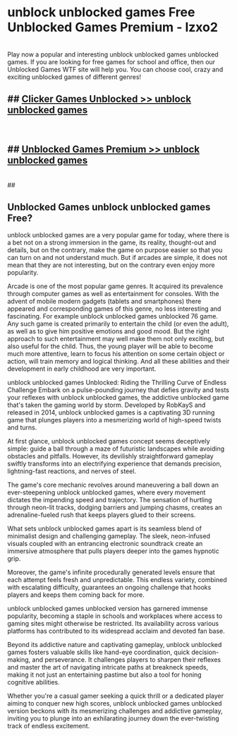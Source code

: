 # unblock unblocked games  Free Unblocked Games Premium - lzxo2 <br>
<br>
Play now a popular and interesting unblock unblocked games unblocked games. If you are looking for free games for school and office, then our Unblocked Games WTF site will help you. You can choose cool, crazy and exciting unblocked games of different genres!


## ##  [Clicker Games Unblocked >> unblock unblocked games](http://freeplayer.one?title=unblock_unblocked_games&ref=UGames)
  <br>

##  ## [Unblocked Games Premium >> unblock unblocked games](http://freeplayer.one?title=unblock_unblocked_games&ref=UGames)
  <br>
  ##



## Unblocked Games unblock unblocked games Free?

unblock unblocked games are a very popular game for today, where there is a bet not on a strong immersion in the game, its reality, thought-out and details, but on the contrary, make the game on purpose easier so that you can turn on and not understand much. But if arcades are simple, it does not mean that they are not interesting, but on the contrary even enjoy more popularity.

Arcade is one of the most popular game genres. It acquired its prevalence through computer games as well as entertainment for consoles. With the advent of mobile modern gadgets (tablets and smartphones) there appeared and corresponding games of this genre, no less interesting and fascinating. For example unblock unblocked games unblocked 76 game. Any such game is created primarily to entertain the child (or even the adult), as well as to give him positive emotions and good mood. But the right approach to such entertainment may well make them not only exciting, but also useful for the child. Thus, the young player will be able to become much more attentive, learn to focus his attention on some certain object or action, will train memory and logical thinking. And all these abilities and their development in early childhood are very important.

unblock unblocked games Unblocked: Riding the Thrilling Curve of Endless Challenge
Embark on a pulse-pounding journey that defies gravity and tests your reflexes with unblock unblocked games, the addictive unblocked game that's taken the gaming world by storm. Developed by RobKayS and released in 2014, unblock unblocked games is a captivating 3D running game that plunges players into a mesmerizing world of high-speed twists and turns.

At first glance, unblock unblocked games concept seems deceptively simple: guide a ball through a maze of futuristic landscapes while avoiding obstacles and pitfalls. However, its devilishly straightforward gameplay swiftly transforms into an electrifying experience that demands precision, lightning-fast reactions, and nerves of steel.

The game's core mechanic revolves around maneuvering a ball down an ever-steepening unblock unblocked games, where every movement dictates the impending speed and trajectory. The sensation of hurtling through neon-lit tracks, dodging barriers and jumping chasms, creates an adrenaline-fueled rush that keeps players glued to their screens.

What sets unblock unblocked games apart is its seamless blend of minimalist design and challenging gameplay. The sleek, neon-infused visuals coupled with an entrancing electronic soundtrack create an immersive atmosphere that pulls players deeper into the games hypnotic grip.

Moreover, the game's infinite procedurally generated levels ensure that each attempt feels fresh and unpredictable. This endless variety, combined with escalating difficulty, guarantees an ongoing challenge that hooks players and keeps them coming back for more.

unblock unblocked games unblocked version has garnered immense popularity, becoming a staple in schools and workplaces where access to gaming sites might otherwise be restricted. Its availability across various platforms has contributed to its widespread acclaim and devoted fan base.

Beyond its addictive nature and captivating gameplay, unblock unblocked games fosters valuable skills like hand-eye coordination, quick decision-making, and perseverance. It challenges players to sharpen their reflexes and master the art of navigating intricate paths at breakneck speeds, making it not just an entertaining pastime but also a tool for honing cognitive abilities.

Whether you're a casual gamer seeking a quick thrill or a dedicated player aiming to conquer new high scores, unblock unblocked games unblocked version beckons with its mesmerizing challenges and addictive gameplay, inviting you to plunge into an exhilarating journey down the ever-twisting track of endless excitement.